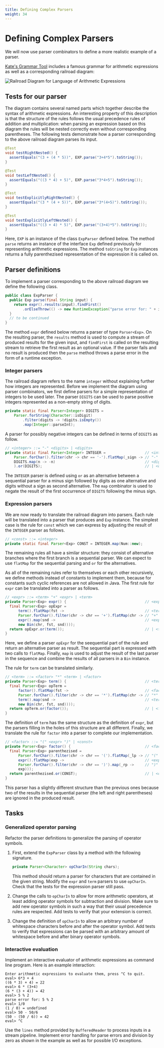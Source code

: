 ```yaml
---
title: Defining Complex Parsers
weight: 34
---
```


# Defining Complex Parsers

We will now use parser combinators to define a more realistic example of a parser.

[Kate's Grammar Tool](https://github.com/katef/kgt)
includes a famous grammar for arithmetic expressions 
as well as a corresponding railroad diagram:

![Railroad Diagram for Language of Arithmetic Expressions](../expr.svg)

## Tests for our parser

The diagram contains several named parts which together describe
the syntax of arithmetic expressions.
An interesting property of this description is that
the structure of the rules follows the usual precedence rules
of addition and multiplication:
when parsing an expression based on this diagram
the rules will be nested correctly even without corresponding parentheses.
The following tests demonstrate how a parser corresponding to the above railroad diagram
parses its input.

```java
@Test
void testRightNested() {
  assertEquals("(3 + (4 * 5))", EXP.parse("3+4*5").toString());
}

@Test
void testLeftNested() {
  assertEquals("((3 * 4) + 5)", EXP.parse("3*4+5").toString());
}

@Test
void testExplicitlyRightNested() {
  assertEquals("(3 * (4 + 5))", EXP.parse("3*(4+5)").toString());
}

@Test
void testExplicitlyLeftNested() {
  assertEquals("((3 + 4) * 5)", EXP.parse("(3+4)*5").toString());
}
```

Here, `EXP` is an instance of the class `ExpParser` defined below.
The method `parse` returns an instance of the interface `Exp`
defined previously for representing arithmetic expressions.
The method `toString` for `Exp` instances
returns a fully parenthezised representation of the expression it is called on.

## Parser definitions

To implement a parser corresponding to the above railroad diagram
we define the following class.

```java
public class ExpParser {
  public Exp parse(final String input) {
    return expr().results(input).findFirst()
        .orElseThrow(() -> new RuntimeException("parse error for: " + input));
  }
  // to be continued
}
```

The method `expr` defined below returns a parser of type `Parser<Exp>`.
On the resulting parser, the `results` method is used to compute
a stream of produced results for the given input,
and `findFirst` is called on the resulting stream
to retrieve the first result as an optional value.
If the parser fails and no result is produced
then the `parse` method throws a parse error
in the form of a runtime exception.

### Integer parsers

The railroad diagram refers to the name `integer` without
explaining further how integers are represented.
Before we implement the diagram using parser combinators,
we first define parsers for a simple representation of integers
to be used later.
The parser `DIGITS` can be used to parse positive integers
represented as a non-empty string of digits.

```java
private static final Parser<Integer> DIGITS =
    Parser.forString(Character::isDigit)
        .filter(digits -> !digits.isEmpty())
        .map(Integer::parseInt);
```

A parser for possibly negative integers
can be defined in terms of `DIGITS` as follow.

```java
// <integer> ::= "-" <digits> | <digits>
private static final Parser<Integer> INTEGER =                  // <integer> ::=
    Parser.forChar().filter(chr -> chr == '-').flatMap(_sign -> // "-"
    DIGITS.map(n -> -n)                                         // <digits>
    ).or(DIGITS);                                               // | <digits>
```

The `INTEGER` parser is defined using `or` as an alternative between
a sequential parser for a minus sign followed by digits as one alternative
and digits without a sign as second alternative.
The `map` combinator is used to negate the result of the first occurrence of `DIGITS`
following the minus sign.

### Expression parsers

We are now ready to translate the railroad diagram into parsers.
Each rule will be translated into a parser that produces and `Exp` instance.
The simplest case is the rule for `const` which we can express
by adjusting the result of the `INTEGER` parser as follows.

```java
// <const> ::= <integer>
private static final Parser<Exp> CONST = INTEGER.map(Num::new);
```

The remaining rules all have a similar structure:
they consist of alternative branches
where the first branch is a sequential parser.
We can expect to use `flatMap` for the sequential parsing and `or` for the alternatives.

As all of the remaining rules refer to themselves or each other recursively,
we define methods instead of constants to implement them,
because for constants such cyclic references are not allowed in Java.
The first rule for `expr` can be translated into a parser as follows.

```java
// <expr> ::= <term> "+" <expr> | <term>
private Parser<Exp> expr() {                                    // <expr> ::=
  final Parser<Exp> opExpr =
      term().flatMap(fst ->                                     // <term>
      Parser.forChar().filter(chr -> chr == '+').flatMap(chr -> // "+"
      expr().map(snd ->                                         // <expr>
      new Bin(chr, fst, snd))));
  return opExpr.or(term());                                     // | <term>
}
```

Here, we define a parser `opExpr` for the seequential part of the rule
and return an alternative parser as result.
The sequential part is expressed with two calls to `flatMap`.
Finally, `map` is used to adjust the result of the last parser in the sequence
and combine the results of all parsers in a `Bin` instance.

The rule for `term` can be translated similarly.

```java
// <term> ::= <factor> "*" <term> | <factor>
private Parser<Exp> term() {                                    // <term> ::=
  final Parser<Exp> opTerm =
      factor().flatMap(fst ->                                   // <factor>
      Parser.forChar().filter(chr -> chr == '*').flatMap(chr -> // "*"
      term().map(snd ->                                         // <term>
      new Bin(chr, fst, snd))));
  return opTerm.or(factor());                                   // | <factor>
}
```

The definition of `term` has the same structure as the definition of `expr`,
but the parsers filling in the holes of this structure are all different.
Finally, we translate the rule for `factor` into a parser
to complete our implementation.

```java
// <factor> ::= "(" <expr> ")" | <const>
private Parser<Exp> factor() {                                  // <factor> ::=
  final Parser<Exp> parenthezised =
      Parser.forChar().filter(chr -> chr == '(').flatMap(_lp -> // "("
      expr().flatMap(exp ->                                     // <expr>
      Parser.forChar().filter(chr -> chr == ')').map(_rp ->     // ")"
      exp)));
  return parenthezised.or(CONST);                               // | <const>
}
```

This parser has a slightly different structure than the previous ones
because two of the results in the sequential parser
(the left and right parentheses)
are ignored in the produced result.

## Tasks

### Generalized operator parsing

Refactor the parser definitions to generalize the parsing of operator symbols.

 1. First, extend the `ExpParser` class by a method with the following signature.

    ```java
    private Parser<Character> opCharIn(String chars);
    ```

    This method should return a parser for characters that are contained in the given string.
    Modify the `expr` and `term` parsers to use `opCharIn`.
    Check that the tests for the expression parser still pass.

 2. Change the calls to `opCharIn` to allow for more arithmetic operators,
    at least adding operator symbols for subtraction and division.
    Make sure to add new operator symbols in such a way that
    their usual precedence rules are respected.
    Add tests to verify that your extension is correct.

 3. Change the definition of `opCharIn` to allow an arbitrary number of 
    whitespace characters before and after the operator symbol.
    Add tests to verify that expressions can be parsed with an arbitrary amount of
    whitespace before and after binary operator symbols.

### Interactive evaluation

Implement an interactive evaluator of arithmetic expressions as command line program.
Here is an example interaction:

```
Enter arithmetic expressions to evaluate them, press ^C to quit.
eval> 6*3 + 4
((6 * 3) + 4) = 22
eval> 6 * (3+4)
(6 * (3 + 4)) = 42
eval> 5 % 2
parse error for: 5 % 2
eval> 1/0
(1 / 0) = undefined
eval> 50 - 50/6
(50 - (50 / 6)) = 42
eval> ^C
```

Use the `lines` method provided by `BufferedReader`
to process inputs in a stream pipeline.
Implement error handling for parse errors and division by zero
as shown in the example as well as for possible I/O exceptions.
